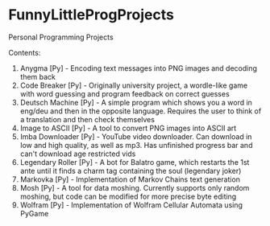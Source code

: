 # FunnyLittleProgProjects
Personal Programming Projects

Contents:
1. Anygma [Py] - Encoding text messages into PNG images and decoding them back
2. Code Breaker [Py] - Originally university project, a wordle-like game with word guessing and program feedback on correct guesses
3. Deutsch Machine [Py] - A simple program which shows you a word in eng/deu and then in the opposite language. Requires the user to think of a translation and then check themselves
4. Image to ASCII [Py] - A tool to convert PNG images into ASCII art
5. Imba Downloader [Py] - YouTube video downloader. Can download in low and high quality, as well as mp3. Has unfinished progress bar and can't download age restricted vids
6. Legendary Roller [Py] - A bot for Balatro game, which restarts the 1st ante until it finds a charm tag containing the soul (legendary joker)
7. Markovka [Py] - Implementation of Markov Chains text generation
8. Mosh [Py] - A tool for data moshing. Currently supports only random moshing, but code can be modified for more precise byte editing
9. Wolfram [Py] - Implementation of Wolfram Cellular Automata using PyGame
